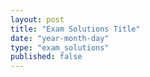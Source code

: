 ```yaml
---
layout: post
title: "Exam Solutions Title"
date: "year-month-day"
type: "exam_solutions"
published: false
---
```


<!---  add your title for exam solutions (maybe "Midterm 2 Solutions") and set the published to 'true' when you want students to see it or if you want to see it in your local server, all dates are numeral, so the only valid date is something like 2021-03-11 for March 11, 2021, keep the double quotes. other than that, the file is .md, so use markdown syntax and latex to write, no html, but you can if you want. --->
